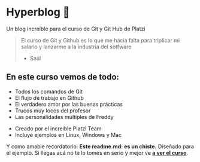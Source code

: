# Hyperblog 💙
Un blog increíble para el curso de Git y Git Hub de Platzi
>El curso de Git y Github es lo que me hacia falta para triplicar mi salario y lanzarme a la industria del sotfware 
>- Saúl

## En este curso vemos de todo:
- Todos los comandos de Git
- El flujo de trabajo en Github
- El verdadero amor por las buenas prácticas
- Trucos muy locos del profesor
- Las personalidades múltiples de Freddy
* Creado por el increible Platzi Team
* Incluye ejemplos en Linux, Windows y Mac

Y como amable recordatorio: **Este readme.md: es un chiste.** Diseñado para el ejemplo. Si llegas acá no te lo tomes en serio y mejor ve [**a ver el curso**](https://platzi.com/cursos/git-github/ "a ver el curso").
